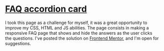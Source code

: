 # [FAQ accordion card](https://thurzinrb.github.io/faq-accordion-card-main/index.html)

I took this page as a challenge for myself, it was a great opportunity to improve my CSS, HTML and JS abilities. The page consists in making a responsive FAQ page that shows and hide the answers as the user clicks the questions. I've posted the solution on [Frontend Mentor](http://frontendmentor.io/), and I'm open for suggestions.

